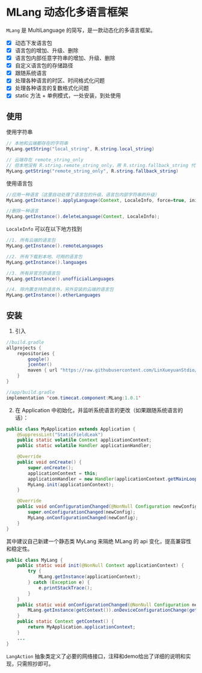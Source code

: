 # MLang 动态化多语言框架

`MLang` 是 MultiLanguage 的简写，是一款动态化的多语言框架。

- [x] 动态下发语言包
- [x] 语言包的增加、升级、删除
- [x] 语言包内部任意字符串的增加、升级、删除
- [x] 自定义语言包的存储路径
- [x] 跟随系统语言
- [x] 处理各种语言的时区、时间格式化问题
- [x] 处理各种语言的复数格式化问题
- [x] static 方法 + 单例模式，一处安装，到处使用

## 使用

使用字符串
```java
// 本地和云端都存在的字符串
MyLang.getString("local_string", R.string.local_string)

// 云端存在 remote_string_only
// 但本地没有 R.string.remote_string_only，用 R.string.fallback_string 代替
MyLang.getString("remote_string_only", R.string.fallback_string)
```
使用语言包
```java
//应用一种语言（这里自动处理了语言包的升级、语言包内部字符串的升级）
MyLang.getInstance().applyLanguage(Context, LocaleInfo, force=true, init=false);

//删除一种语言
MyLang.getInstance().deleteLanguage(Context, LocaleInfo);
```
`LocaleInfo` 可以在以下地方找到
```java
//1. 所有云端的语言包
MyLang.getInstance().remoteLanguages

//2. 所有下载到本地、可用的语言包
MyLang.getInstance().languages

//3. 所有非官方的语言包
MyLang.getInstance().unofficialLanguages

//4. 除内置支持的语言外，另外安装的云端的语言包
MyLang.getInstance().otherLanguages
```

## 安装

1. 引入

```java
//build.gradle
allprojects {
    repositories {
        google()
        jcenter()
        maven { url "https://raw.githubusercontent.com/LinXueyuanStdio/MLang/main" }
    }
}

//app/build.gradle
implementation 'com.timecat.component:MLang:1.0.1'
```

2. 在 Application 中初始化，并监听系统语言的更改（如果跟随系统语言的话）：
```java
public class MyApplication extends Application {
    @SuppressLint("StaticFieldLeak")
    public static volatile Context applicationContext;
    public static volatile Handler applicationHandler;

    @Override
    public void onCreate() {
        super.onCreate();
        applicationContext = this;
        applicationHandler = new Handler(applicationContext.getMainLooper());
        MyLang.init(applicationContext);
    }

    @Override
    public void onConfigurationChanged(@NonNull Configuration newConfig) {
        super.onConfigurationChanged(newConfig);
        MyLang.onConfigurationChanged(newConfig);
    }
}

```
其中建议自己新建一个静态类 MyLang 来隔绝 MLang 的 api 变化，提高兼容性和稳定性。
```java
public class MyLang {
    public static void init(@NonNull Context applicationContext) {
        try {
            MLang.getInstance(applicationContext);
        } catch (Exception e) {
            e.printStackTrace();
        }
    }
    public static void onConfigurationChanged(@NonNull Configuration newConfig) {
        MLang.getInstance(getContext()).onDeviceConfigurationChange(getContext(), newConfig);
    }
    public static Context getContext() {
        return MyApplication.applicationContext;
    }
    ...
}
```

`LangAction` 抽象类定义了必要的网络接口，注释和demo给出了详细的说明和实现，只需照抄即可。
